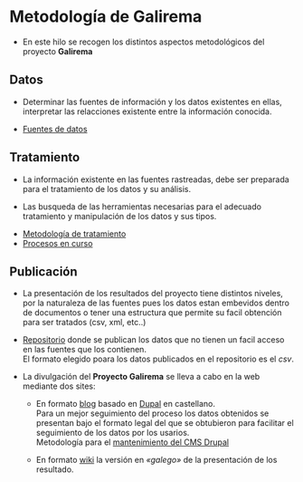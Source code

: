 
# Metodología de Galirema

* En este hilo se recogen los distintos aspectos metodológicos del proyecto __Galirema__

## Datos

* Determinar las fuentes de información y los datos existentes en ellas, interpretar las relacciones existente entre la información conocida.

+ [Fuentes de datos](indiceFuentes.md)

## Tratamiento

* La información existente en las fuentes rastreadas, debe ser preparada para el tratamiento de los datos y su análisis.

* Las busqueda de las herramientas necesarias para el adecuado tratamiento y manipulación de los datos y sus tipos.

+ [Metodología de tratamiento](indiceMetodos.md)
+ [Procesos en curso](IndiceProcesos.md)

## Publicación

* La presentación de los resultados del proyecto tiene distintos niveles, por la naturaleza de las fuentes pues los datos estan embevidos dentro de documentos o tener una estructura que permite su facil obtención para ser tratados (csv, xml, etc..)

+ [Repositorio](repoGithub.md) donde se publican los datos que no tienen un facil acceso en las fuentes que los contienen.  
El formato elegido poara los datos publicados en el repositorio es el _csv_.

+ La divulgación del __Proyecto Galirema__ se lleva a cabo en la web mediante dos sites: 

  * En formato [blog](http//:www.galiciamarineira.info) basado en [Dupal](https://www.drupal.org/) en castellano.  
  Para un mejor seguimiento del proceso los datos obtenidos se presentan bajo el formato legal del que se obtubieron para facilitar el seguimiento de los datos por los usarios.  
  Metodología para el [mantenimiento del CMS Drupal](MantenimientoDrupal.md)
  
  * En formato [wiki](http://es.galirema.wikia.com/wiki/Wiki_Galirema) la versión en _«galego»_ de la presentación de los resultado.


